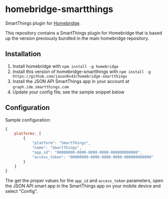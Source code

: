 homebridge-smartthings
======================

SmartThings plugin for [Homebridge](https://github.com/nfarina/homebridge).

This repository contains a SmartThings plugin for Homebridge that is based up the version previously bundled in the main homebridge repository.

Installation
------------

1. Install homebridge with `npm install -g homebridge`
2. Install this version of homebridge-smartthings with `npm install -g https://github.com/jason0x43/homebridge-smartthings`
3. Install the JSON API SmartThings app in your account at `graph.ide.smartthings.com`
3. Update your config file; see the sample snippet below

Configuration
-------------

Sample configuration:

```js
{
    platforms: [
        {
            "platform": "SmartThings",
            "name": "SmartThings",
            "app_id": "00000000-0000-0000-0000-000000000000",
            "access_token": "00000000-0000-0000-0000-000000000000"
        }
    ]
}
```

The get the proper values for the `app_id` and `access_token` parameters, open the JSON API smart app in the SmartThings app on your mobile device and select "Config".
